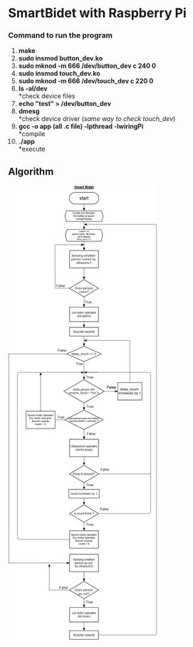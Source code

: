 # SmartBidet with Raspberry Pi

### Command to run the program

1. **make**  
2. **sudo insmod button_dev.ko**  
3. **sudo mknod -m 666 /dev/button_dev c 240 0**  
4. **sudo insmod touch_dev.ko**  
5. **sudo mknod -m 666 /dev/touch_dev c 220 0**  
6. **ls -al/dev**  
 *check device files  
7. **echo "test" > /dev/button_dev**  
8. **dmesg**  
 *check device driver (_same way to check touch_dev_)  
9. **gcc -o app (all .c file) -lpthread -lwiringPi**  
 *compile  
10. **./app**  
 *execute  

## Algorithm
![bidet_flowChart](./bidet_flowChart.png)
